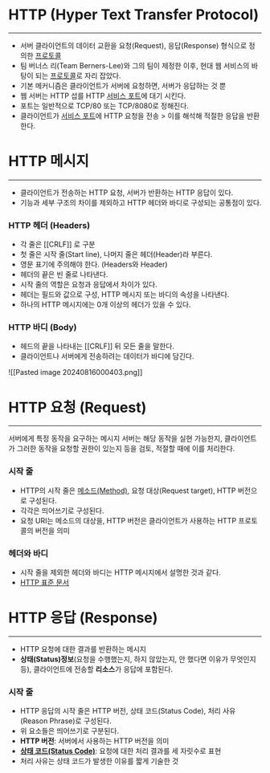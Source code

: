 # HTTP (Hyper Text Transfer Protocol)
---
- 서버 클라이언트의 데이터 교환을 요청(Request), 응답(Response) 형식으로 정의한 [프로토콜](Network_Protocol.md)
- 팀 버너스 리(Team Berners-Lee)와 그의 팀이 제정한 이후, 현대 웹 서비스의 바탕이 되는 [프로토콜](Network_Protocol.md)로 자리 잡았다.
- 기본 메커니즘은 클라이언트가 서버에 요청하면, 서버가 응답하는 것 뿐
- 웹 서버는 HTTP 섭를 HTTP [서비스 포트](Service_Port.md)에 대기 시킨다.
- 포트는 일반적으로 TCP/80 또는 TCP/8080로 정해진다.
- 클라이언트가 [서비스 포트](Service_Port.md)에 HTTP 요청을 전송 > 이를 해석해 적절한 응답을 반환한다.

# HTTP 메시지
---
- 클라이언트가 전송하는 HTTP 요청, 서버가 반환하는 HTTP 응답이 있다.
- 기능과 세부 구조의 차이를 제외하고 HTTP 헤더와 바디로 구성되는 공통점이 있다.
### HTTP 헤더 (Headers)
- 각 줄은 [[CRLF]] 로 구분
- 첫 줄은 시작 줄(Start line), 나머지 줄은 헤더(Header)라 부른다.
- 영문 표기에 주의해야 한다. (Headers와 Header)
- 헤더의 끝은 빈 줄로 나타낸다.
- 시작 줄의 역할은 요청과 응답에서 차이가 있다.
- 헤더는 필드와 값으로 구성, HTTP 메시지 또는 바디의 속성을 나타낸다.
- 하나의 HTTP 메시지에는 0개 이상의 헤더가 있을 수 있다.

### HTTP 바디 (Body)
- 헤드의 끝을 나타내는 [[CRLF]] 뒤 모든 줄을 말한다.
- 클라이언트나 서버에게 전송하려는 데이터가 바디에 담긴다.

![[Pasted image 20240816000403.png]]
# HTTP 요청 (Request)
---
서버에게 특정 동작을 요구하는 메시지
서버는 해당 동작을 실현 가능한지, 클라이언트가 그러한 동작을 요청할 권한이 있는지 등을 검토, 적절할 때에 이를 처리한다.

### 시작 줄
- HTTP의 시작 줄은 [메소드(Method)](HTTP_Method.md), 요청 대상(Request target), HTTP 버전으로 구성된다.
- 각각은 띄어쓰기로 구성된다.
- 요청 URI는 메소드의 대상을, HTTP 버전은 클라이언트가 사용하는 HTTP 프로토콜의 버전을 의미

### 헤더와 바디
- 시작 줄을 제외한 헤더와 바디는 HTTP 메시지에서 설명한 것과 같다.
- [HTTP 표준 문서](https://www.rfc-editor.org/rfc/rfc2616.html#section-5)

# HTTP 응답 (Response)
---
- HTTP 요청에 대한 결과를 반환하는 메시지
- **상태(Status)정보**(요청을 수행했는지, 하지 않았는지, 안 했다면 이유가 무엇인지 등), 클라이언트에 전송할 **리소스**가 응답에 포함된다.

### 시작 줄
- HTTP 응답의 시작 줄은 HTTP 버전, 상태 코드(Status Code), 처리 사유(Reason Phrase)로 구성된다.
- 위 요소들은 띄어쓰기로 구분된다.
- **HTTP 버전**: 서버에서 사용하는 HTTP 버전을 의미
- **[상태 코드(Status Code)](RFC_2616_Code.md)**: 요청에 대한 처리 결과를 세 자릿수로 표현
- 처리 사유는 상태 코드가 발생한 이유를 짧게 기술한 것

